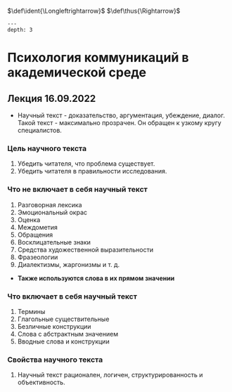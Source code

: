 <!-- Macros: start -->
$\def\ident{\Longleftrightarrow}$
$\def\thus{\Rightarrow}$
$\newcommand{\braket}[1]{\langle #1 \rangle}$
$\newcommand{\block}[2]{\begin{#1} #2 \end{#1}}$
$\newcommand{\cases}[1]{\block{cases}{#1}}$
$\newcommand{\wrapmat}[2]{\block{#1}{#2}}$
$\newcommand{\mat}[1]{\wrapmat{Vmatrix}{#1}}$
$\newcommand{\det}[1]{\wrapmat{vmatrix}{#1}}$
$\newcommand{\pmat}[1]{\wrapmat{pmatrix}{#1}}$
$\newcommand{\upline}[1]{\overline{#1}}$
$\newcommand{\dnline}[1]{\underline{#1}}$
<!-- Macros: end -->
```{contents} Психология коммуникаций в академической среде
---
depth: 3
```
# Психология коммуникаций в академической среде

## Лекция 16.09.2022


- Научный текст  - доказательство, аргументация, убеждение, диалог. Такой текст - максимально прозрачен. Он обращен к узкому кругу специалистов.

### Цель научного текста
1. 	Убедить читателя, что проблема существует.
2. 	Убедить читателя в правильности исследования.

### Что не включает в себя научный текст

1. Разговорная лексика
2. Эмоциональный окрас
3. Оценка
4. Междометия
5. Обращения
6. Восклицательные знаки
7. Средства художественной выразительности
8. Фразеологии
9. Диалектизмы, жаргонизмы и т. д.

- **Также используются слова в их прямом значении**

### Что включает в себя научный текст
1. Термины
2. Глагольные существительные
3. Безличные конструкции
4. Слова с абстрактным значением
5. Вводные слова и конструкции

### Свойства научного текста
1. Научный текст рационален, логичен, структурированность и объективность.

